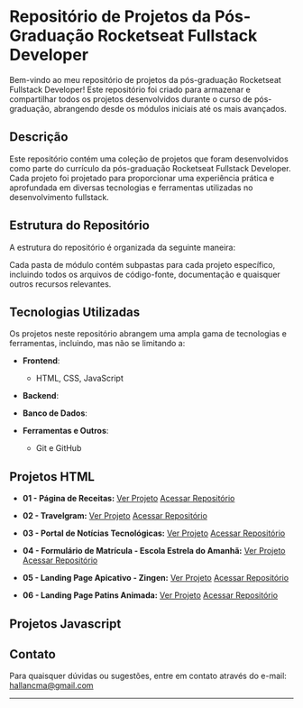 # Repositório de Projetos da Pós-Graduação Rocketseat Fullstack Developer

Bem-vindo ao meu repositório de projetos da pós-graduação Rocketseat Fullstack Developer! Este repositório foi criado para armazenar e compartilhar todos os projetos desenvolvidos durante o curso de pós-graduação, abrangendo desde os módulos iniciais até os mais avançados.

## Descrição

Este repositório contém uma coleção de projetos que foram desenvolvidos como parte do currículo da pós-graduação Rocketseat Fullstack Developer. Cada projeto foi projetado para proporcionar uma experiência prática e aprofundada em diversas tecnologias e ferramentas utilizadas no desenvolvimento fullstack.

## Estrutura do Repositório

A estrutura do repositório é organizada da seguinte maneira:

Cada pasta de módulo contém subpastas para cada projeto específico, incluindo todos os arquivos de código-fonte, documentação e quaisquer outros recursos relevantes.

## Tecnologias Utilizadas

Os projetos neste repositório abrangem uma ampla gama de tecnologias e ferramentas, incluindo, mas não se limitando a:

- **Frontend**:
  - HTML, CSS, JavaScript
- **Backend**:

- **Banco de Dados**:

- **Ferramentas e Outros**:
  - Git e GitHub

## Projetos HTML

- **01 - Página de Receitas:** [Ver Projeto](https://mbaprojetopaginareceita.hallanchristian.com.br/) [Acessar Repositório](https://github.com/hallancma/mba-rockeseat-sirius-projetos-01-pagina-de-receita)

- **02 - Travelgram:** [Ver Projeto](https://travelgram.hallanchristian.com.br/)
  [Acessar Repositório](https://github.com/hallancma/mba-rockeseat-sirius-projetos-02-travelgram)

- **03 - Portal de Notícias Tecnológicas:** [Ver Projeto](https://portalnoticias.hallanchristian.com.br/)
  [Acessar Repositório](https://github.com/hallancma/mba-rockeseat-sirius-projetos-03-portal-de-noticias)

- **04 - Formulário de Matrícula - Escola Estrela do Amanhã:** [Ver Projeto](https://formulariomatricula.hallanchristian.com.br/)
  [Acessar Repositório](https://github.com/hallancma/mba-rockeseat-sirius-projetos-04-formulario-de-matricula-escola-estrela-do-amanha)

- **05 - Landing Page Apicativo - Zingen:** [Ver Projeto](https://landpageaplicativo.hallanchristian.com.br/)
  [Acessar Repositório](https://github.com/hallancma/mba-rockeseat-sirius-projetos-05-projeto-landing-page-de-aplicativo?tab=readme-ov-file)

- **06 - Landing Page Patins Animada:** [Ver Projeto](https://patinsanimada.hallanchristian.com.br/)
  [Acessar Repositório](https://github.com/hallancma/mba-rockeseat-sirius-projetos-06-projeto-landing-page-patins-animada)

## Projetos Javascript



## Contato

Para quaisquer dúvidas ou sugestões, entre em contato através do e-mail: hallancma@gmail.com

---
